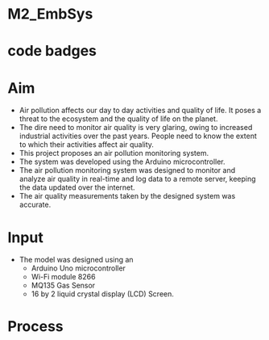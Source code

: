 # M2_EmbSys
# code badges 

 # Aim
  * Air pollution affects our day to day activities and quality of life. It poses a threat to the ecosystem and the quality of life on the planet.
  *  The dire need to monitor air quality is very glaring, owing to increased industrial activities over the past years. People need to know the extent to which their activities affect air quality. 
  *  This project proposes an air pollution monitoring system. 
  *  The system was developed using the Arduino microcontroller. 
  *  The air pollution monitoring system was designed to monitor and analyze air quality in real-time and log data to a remote server, keeping the data updated over the internet. 
  *   The air quality measurements taken by the designed system was accurate. 
# Input 
 *  The model was designed using an 
       *  Arduino Uno microcontroller
       *   Wi-Fi module 8266
       *    MQ135 Gas Sensor 
       *    16 by 2 liquid crystal display (LCD) Screen.
 # Process 
   
 

 
